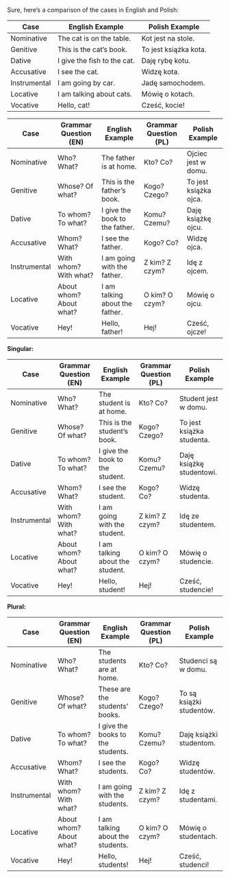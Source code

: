 Sure, here’s a comparison of the cases in English and Polish:

|Case|English Example|Polish Example|
|---|---|---|
|Nominative|The cat is on the table.|Kot jest na stole.|
|Genitive|This is the cat’s book.|To jest książka kota.|
|Dative|I give the fish to the cat.|Daję rybę kotu.|
|Accusative|I see the cat.|Widzę kota.|
|Instrumental|I am going by car.|Jadę samochodem.|
|Locative|I am talking about cats.|Mówię o kotach.|
|Vocative|Hello, cat!|Cześć, kocie!|

|Case|Grammar Question (EN)|English Example|Grammar Question (PL)|Polish Example|
|---|---|---|---|---|
|Nominative|Who? What?|The father is at home.|Kto? Co?|Ojciec jest w domu.|
|Genitive|Whose? Of what?|This is the father’s book.|Kogo? Czego?|To jest książka ojca.|
|Dative|To whom? To what?|I give the book to the father.|Komu? Czemu?|Daję książkę ojcu.|
|Accusative|Whom? What?|I see the father.|Kogo? Co?|Widzę ojca.|
|Instrumental|With whom? With what?|I am going with the father.|Z kim? Z czym?|Idę z ojcem.|
|Locative|About whom? About what?|I am talking about the father.|O kim? O czym?|Mówię o ojcu.|
|Vocative|Hey!|Hello, father!|Hej!|Cześć, ojcze!|

**Singular:**

| Case         | Grammar Question (EN)   | English Example                 | Grammar Question (PL) | Polish Example            |
| ------------ | ----------------------- | ------------------------------- | --------------------- | ------------------------- |
| Nominative   | Who? What?              | The student is at home.         | Kto? Co?              | Student jest w domu.      |
| Genitive     | Whose? Of what?         | This is the student’s book.     | Kogo? Czego?          | To jest książka studenta. |
| Dative       | To whom? To what?       | I give the book to the student. | Komu? Czemu?          | Daję książkę studentowi.  |
| Accusative   | Whom? What?             | I see the student.              | Kogo? Co?             | Widzę studenta.           |
| Instrumental | With whom? With what?   | I am going with the student.    | Z kim? Z czym?        | Idę ze studentem.         |
| Locative     | About whom? About what? | I am talking about the student. | O kim? O czym?        | Mówię o studencie.        |
| Vocative     | Hey!                    | Hello, student!                 | Hej!                  | Cześć, studencie!         |

**Plural:**

| Case         | Grammar Question (EN)   | English Example                   | Grammar Question (PL) | Polish Example           |
| ------------ | ----------------------- | --------------------------------- | --------------------- | ------------------------ |
| Nominative   | Who? What?              | The students are at home.         | Kto? Co?              | Studenci są w domu.      |
| Genitive     | Whose? Of what?         | These are the students’ books.    | Kogo? Czego?          | To są książki studentów. |
| Dative       | To whom? To what?       | I give the books to the students. | Komu? Czemu?          | Daję książki studentom.  |
| Accusative   | Whom? What?             | I see the students.               | Kogo? Co?             | Widzę studentów.         |
| Instrumental | With whom? With what?   | I am going with the students.     | Z kim? Z czym?        | Idę z studentami.        |
| Locative     | About whom? About what? | I am talking about the students.  | O kim? O czym?        | Mówię o studentach.      |
| Vocative     | Hey!                    | Hello, students!                  | Hej!                  | Cześć, studenci!         |